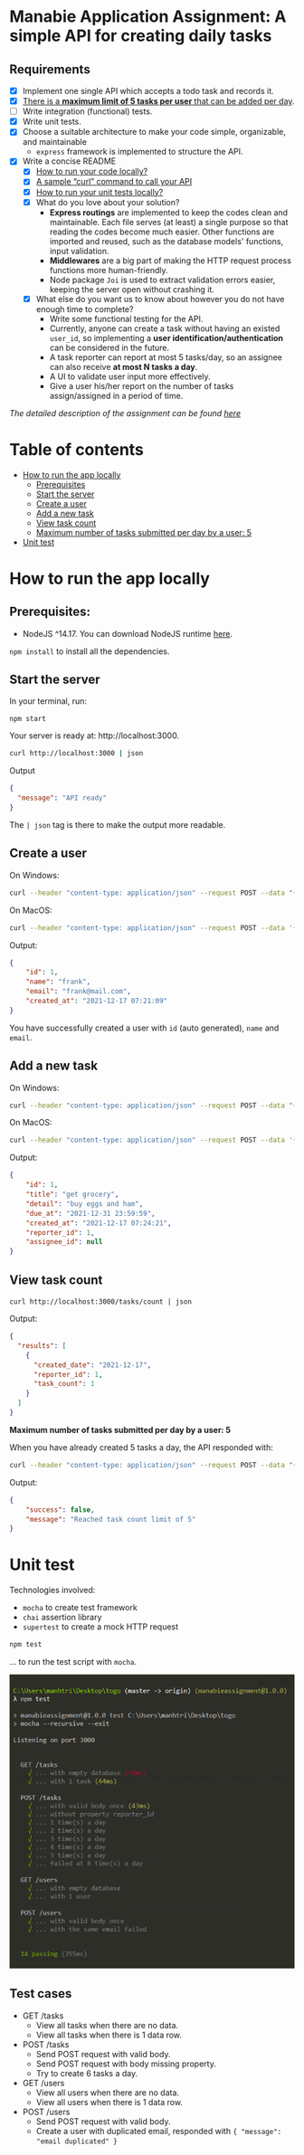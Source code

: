 # Manabie Application Assignment: A simple API for creating daily tasks
## Requirements
- [x] Implement one single API which accepts a todo task and records it.
- [x] [There is a **maximum limit of 5 tasks per user** that can be added per day](#validateTaskCount).
- [ ] Write integration (functional) tests.
- [x] Write unit tests.
- [x] Choose a suitable architecture to make your code simple, organizable, and maintainable
  - `express` framework is implemented to structure the API.
- [x] Write a concise README
  - [x] [How to run your code locally?](#runAppLocally)
  - [x] [A sample “curl” command to call your API](#curlApi)
  - [x] [How to run your unit tests locally?](#unitTest)
  - [x] What do you love about your solution?
    - **Express routings** are implemented to keep the codes clean and maintainable. Each file serves (at least) a single purpose so that reading the codes become much easier. Other functions are imported and reused, such as the database models' functions, input validation.
    - **Middlewares** are a big part of making the HTTP request process functions more human-friendly.
    - Node package `Joi` is used to extract validation errors easier, keeping the server open without crashing it.
  - [x] What else do you want us to know about however you do not have enough time to complete?
    - Write some functional testing for the API.
    - Currently, anyone can create a task without having an existed `user_id`, so implementing a **user identification/authentication** can be considered in the future.
    - A task reporter can report at most 5 tasks/day, so an assignee can also receive **at most N tasks a day**.
    - A UI to validate user input more effectively.
    - Give a user his/her report on the number of tasks assign/assigned in a period of time.

_The detailed description of the assignment can be found [here](https://github.com/manabie-com/togo)_
# Table of contents
- [How to run the app locally](#runAppLocally)
  - [Prerequisites](#preReq)
  - [Start the server](#startServer)
  - [Create a user](#createUser)
  - [Add a new task](#curlApi)
  - [View task count](#viewTaskCount)
  - [Maximum number of tasks submitted per day by a user: 5](#validateTaskCount)
- [Unit test](#unitTest)

# <a name="runAppLocally">How to run the app locally</a>
## <a name="preReq">Prerequisites:</a>
- NodeJS ^14.17. You can download NodeJS runtime [here](https://nodejs.org/en/).

`npm install` to install all the dependencies.
## <a name="startServer">Start the server</a>
In your terminal, run:
```
npm start
```
Your server is ready at: http://localhost:3000.
```bash
curl http://localhost:3000 | json
```
Output
```json
{
  "message": "API ready"
}
```
The `| json` tag is there to make the output more readable.
## <a name="createUser">Create a user</a>
On Windows:
```bash
curl --header "content-type: application/json" --request POST --data "{\"name\": \"frank\", \"email\": \"frank@mail.com\"}" http://localhost:3000/users | json
```
On MacOS:
```bash
curl --header "content-type: application/json" --request POST --data '{"name": "frank", "email": "frank@mail.com"}' http://localhost:3000/users | json
```
Output:
```json
{
    "id": 1,
    "name": "frank",
    "email": "frank@mail.com",
    "created_at": "2021-12-17 07:21:09"
}
```
You have successfully created a user with `id` (auto generated), `name` and `email`.
## <a name="curlApi">Add a new task</a>
On Windows:
```bash
curl --header "content-type: application/json" --request POST --data "{\"title\": \"get grocery\", \"detail\": \"buy eggs and ham\", \"due_at\": \"2021-12-31 23:59:59\", \"reporter_id\": 1}" http://localhost:3000/tasks | json
```
On MacOS:
```bash
curl --header "content-type: application/json" --request POST --data '{"title": "get grocery", "detail": "buy eggs and ham", "due_at": "2021-12-31 23:59:59", "reporter_id": 1}' http://localhost:3000/tasks | json
```
Output:
```json
{
    "id": 1,
    "title": "get grocery",
    "detail": "buy eggs and ham",
    "due_at": "2021-12-31 23:59:59",
    "created_at": "2021-12-17 07:24:21",
    "reporter_id": 1,
    "assignee_id": null
}
```
## <a name="viewTaskCount">View task count</a>
```console
curl http://localhost:3000/tasks/count | json
```
Output:
```json
{
  "results": [
    {
      "created_date": "2021-12-17",
      "reporter_id": 1,
      "task_count": 1
    }
  ]
}
```
**<a name="validateTaskCount">Maximum number of tasks submitted per day by a user: 5</a>**

When you have already created 5 tasks a day, the API responded with:
```bash
curl --header "content-type: application/json" --request POST --data "{\"title\": \"6th task\", \"detail\": \"this will not work\", \"due_at\": \"2021-12-31 23:59:59\", \"reporter_id\": 1}" http://localhost:3000/tasks | json
```
Output:
```json
{
    "success": false,
    "message": "Reached task count limit of 5"
}
```
# <a name="unitTest">Unit test</a>
Technologies involved:
- `mocha` to create test framework
- `chai` assertion library
- `supertest` to create a mock HTTP request
```bash
npm test
```
... to run the test script with `mocha`.

![Test results](./test_results.png)
## Test cases
- GET /tasks
  - View all tasks when there are no data.
  - View all tasks when there is 1 data row.
- POST /tasks
  - Send POST request with valid body.
  - Send POST request with body missing property.
  - Try to create 6 tasks a day.
- GET /users
  - View all users when there are no data.
  - View all users when there is 1 data row.
- POST /users
  - Send POST request with valid body.
  - Create a user with duplicated email, responded with `{ "message": "email duplicated" }`
